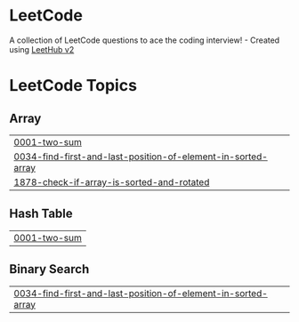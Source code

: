 # LeetCode
A collection of LeetCode questions to ace the coding interview! - Created using [LeetHub v2](https://github.com/arunbhardwaj/LeetHub-2.0)

<!---LeetCode Topics Start-->
# LeetCode Topics
## Array
|  |
| ------- |
| [0001-two-sum](https://github.com/karthik-bsubramanian/LeetCode/tree/master/0001-two-sum) |
| [0034-find-first-and-last-position-of-element-in-sorted-array](https://github.com/karthik-bsubramanian/LeetCode/tree/master/0034-find-first-and-last-position-of-element-in-sorted-array) |
| [1878-check-if-array-is-sorted-and-rotated](https://github.com/karthik-bsubramanian/LeetCode/tree/master/1878-check-if-array-is-sorted-and-rotated) |
## Hash Table
|  |
| ------- |
| [0001-two-sum](https://github.com/karthik-bsubramanian/LeetCode/tree/master/0001-two-sum) |
## Binary Search
|  |
| ------- |
| [0034-find-first-and-last-position-of-element-in-sorted-array](https://github.com/karthik-bsubramanian/LeetCode/tree/master/0034-find-first-and-last-position-of-element-in-sorted-array) |
<!---LeetCode Topics End-->